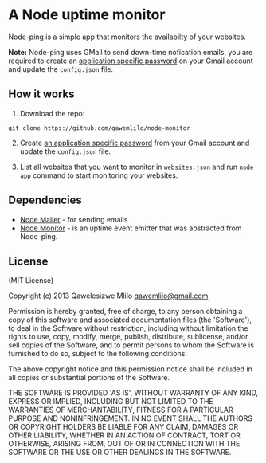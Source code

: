 # A Node uptime monitor

Node-ping is a simple app that monitors the availabilty of your websites. 

**Note:** Node-ping uses GMail to send down-time nofication emails, you are required to create an [application specific password](https://accounts.google.com/IssuedAuthSubTokens) on your Gmail account and update the `config.json` file.

## How it works
 
1. Download the repo:

```
git clone https://github.com/qawemlilo/node-monitor
```

2. Create [an application specific password](https://accounts.google.com/IssuedAuthSubTokens) from your Gmail account and update the `config.json` file.

3. List all websites that you want to monitor in `websites.json` and run `node app` command to start monitoring your websites.


## Dependencies
 - [Node Mailer](https://github.com/andris9/Nodemailer) - for sending emails
 - [Node Monitor](https://github.com/qawemlilo/node-monitor) - is an uptime event emitter that was abstracted from Node-ping.


## License

(MIT License)

Copyright (c) 2013 Qawelesizwe Mlilo <qawemlilo@gmail.com>

Permission is hereby granted, free of charge, to any person obtaining a copy of this software and associated documentation files (the 'Software'), to deal in the Software without restriction, including without limitation the rights to use, copy, modify, merge, publish, distribute, sublicense, and/or sell copies of the Software, and to permit persons to whom the Software is furnished to do so, subject to the following conditions:

The above copyright notice and this permission notice shall be included in all copies or substantial portions of the Software.

THE SOFTWARE IS PROVIDED 'AS IS', WITHOUT WARRANTY OF ANY KIND, EXPRESS OR IMPLIED, INCLUDING BUT NOT LIMITED TO THE WARRANTIES OF MERCHANTABILITY, FITNESS FOR A PARTICULAR PURPOSE AND NONINFRINGEMENT. IN NO EVENT SHALL THE AUTHORS OR COPYRIGHT HOLDERS BE LIABLE FOR ANY CLAIM, DAMAGES OR OTHER LIABILITY, WHETHER IN AN ACTION OF CONTRACT, TORT OR OTHERWISE, ARISING FROM, OUT OF OR IN CONNECTION WITH THE SOFTWARE OR THE USE OR OTHER DEALINGS IN THE SOFTWARE.
